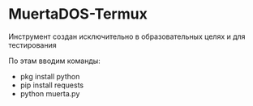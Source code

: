 # MuertaDOS-Termux


Инструмент создан исключительно в образовательных целях и для тестирования

По этам вводим команды:



- pkg install python
- pip install requests
- python muerta.py
